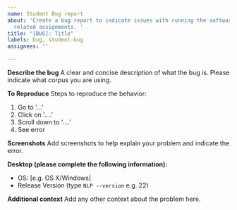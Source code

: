 ```yaml
---
name: Student Bug report
about: 'Create a bug report to indicate issues with running the software for in class
  related assignments. '
title: "[BUG]: Title"
labels: bug, student-bug
assignees: ''

---
```


**Describe the bug**
A clear and concise description of what the bug is. Please indicate what corpus you are using.

**To Reproduce**
Steps to reproduce the behavior:
1. Go to '...'
2. Click on '....'
3. Scroll down to '....'
4. See error

**Screenshots**
Add screenshots to help explain your problem and indicate the error.

**Desktop (please complete the following information):**
 - OS: [e.g. OS X/Windows]
 - Release Version (type `NLP --version` e.g. 22) 

**Additional context**
Add any other context about the problem here.
